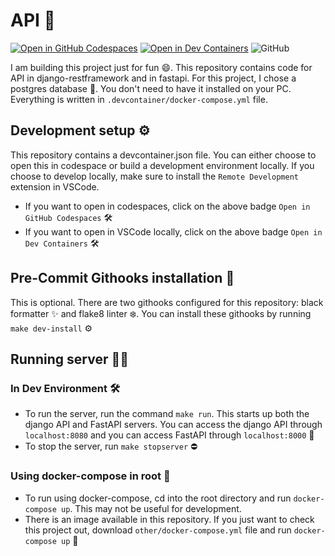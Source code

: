 # API 🚀

[![Open in GitHub Codespaces](https://github.com/codespaces/badge.svg)](https://codespaces.new/balnarendrasapa/project_api)
[![Open in Dev Containers](https://img.shields.io/static/v1?label=Dev%20Containers&message=Open&color=blue&logo=visualstudiocode)](https://vscode.dev/redirect?url=vscode://ms-vscode-remote.remote-containers/cloneInVolume?url=https://github.com/balnarendrasapa/project_api)
![GitHub](https://img.shields.io/github/license/balnarendrasapa/project_api)

I am building this project just for fun 😄. This repository contains code for API in django-restframework and in fastapi. For this project, I chose a postgres database 🐘. You don't need to have it installed on your PC. Everything is written in `.devcontainer/docker-compose.yml` file.

## Development setup ⚙️

This repository contains a devcontainer.json file. You can either choose to open this in codespace or build a development environment locally. If you choose to develop locally, make sure to install the `Remote Development` extension in VSCode.

- If you want to open in codespaces, click on the above badge `Open in GitHub Codespaces` 🛠️
- If you want to open in VSCode locally, click on the above badge `Open in Dev Containers` 🛠️

## Pre-Commit Githooks installation 🚦

This is optional. There are two githooks configured for this repository: black formatter ✨ and flake8 linter ❄️. You can install these githooks by running `make dev-install` ⚙️

## Running server 🏃‍♂️
### In Dev Environment 🛠️
- To run the server, run the command `make run`. This starts up both the django API and FastAPI servers. You can access the django API through `localhost:8080` and you can access FastAPI through `localhost:8000` 🚀
- To stop the server, run `make stopserver` ⛔

### Using docker-compose in root 🐳

- To run using docker-compose, cd into the root directory and run `docker-compose up`. This may not be useful for development.
- There is an image available in this repository. If you just want to check this project out, download `other/docker-compose.yml` file and run `docker-compose up` 🐳
